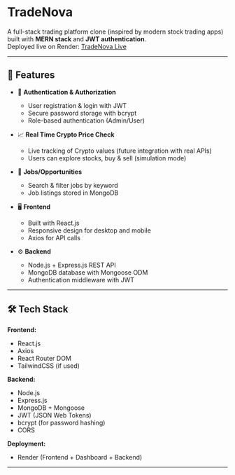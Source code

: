 # TradeNova

A full-stack trading platform clone (inspired by modern stock trading apps) built with **MERN stack** and **JWT authentication**.  
Deployed live on Render: [TradeNova Live](https://trade-nova-frontend.onrender.com)

---

## 🚀 Features
- 🔐 **Authentication & Authorization**
  - User registration & login with JWT
  - Secure password storage with bcrypt
  - Role-based authentication (Admin/User)

- 📈 **Real Time Crypto Price Check**
  - Live tracking of Crypto values (future integration with real APIs)
  - Users can explore stocks, buy & sell (simulation mode)

- 📝 **Jobs/Opportunities**
  - Search & filter jobs by keyword
  - Job listings stored in MongoDB

- 🖥️ **Frontend**
  - Built with React.js
  - Responsive design for desktop and mobile
  - Axios for API calls

- ⚙️ **Backend**
  - Node.js + Express.js REST API
  - MongoDB database with Mongoose ODM
  - Authentication middleware with JWT

---

## 🛠️ Tech Stack
**Frontend:**
- React.js
- Axios
- React Router DOM
- TailwindCSS (if used)

**Backend:**
- Node.js
- Express.js
- MongoDB + Mongoose
- JWT (JSON Web Tokens)
- bcrypt (for password hashing)
- CORS

**Deployment:**
- Render (Frontend + Dashboard +   Backend)

---


